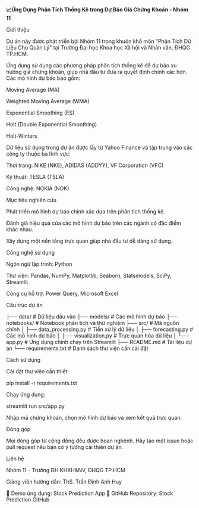 **📈Ứng Dụng Phân Tích Thống Kê trong Dự Báo Giá Chứng Khoán - Nhóm 11**

Giới thiệu

Dự án này được phát triển bởi Nhóm 11 trong khuôn khổ môn "Phân Tích Dữ Liệu Cho Quản Lý" tại Trường Đại học Khoa học Xã hội và Nhân văn, ĐHQG TP.HCM.

Ứng dụng sử dụng các phương pháp phân tích thống kê để dự báo xu hướng giá chứng khoán, giúp nhà đầu tư đưa ra quyết định chính xác hơn. Các mô hình dự báo bao gồm:

Moving Average (MA)

Weighted Moving Average (WMA)

Exponential Smoothing (ES)

Holt (Double Exponential Smoothing)

Holt-Winters

Dữ liệu sử dụng trong dự án được lấy từ Yahoo Finance và tập trung vào các công ty thuộc ba lĩnh vực:

Thời trang: NIKE (NKE), ADIDAS (ADDYY), VF Corporation (VFC)

Kỹ thuật: TESLA (TSLA)

Công nghệ: NOKIA (NOK)

Mục tiêu nghiên cứu

Phát triển mô hình dự báo chính xác dựa trên phân tích thống kê.

Đánh giá hiệu quả của các mô hình dự báo trên các ngành có đặc điểm khác nhau.

Xây dựng một nền tảng trực quan giúp nhà đầu tư dễ dàng sử dụng.

Công nghệ sử dụng

Ngôn ngữ lập trình: Python

Thư viện: Pandas, NumPy, Matplotlib, Seaborn, Statsmodels, SciPy, Streamlit

Công cụ hỗ trợ: Power Query, Microsoft Excel

Cấu trúc dự án

├── data/                # Dữ liệu đầu vào
├── models/              # Các mô hình dự báo
├── notebooks/           # Notebook phân tích và thử nghiệm
├── src/                 # Mã nguồn chính
│   ├── data_processing.py   # Tiền xử lý dữ liệu
│   ├── forecasting.py       # Các mô hình dự báo
│   ├── visualization.py     # Trực quan hóa dữ liệu
│   └── app.py               # Ứng dụng chính chạy trên Streamlit
├── README.md            # Tài liệu dự án
└── requirements.txt      # Danh sách thư viện cần cài đặt

Cách sử dụng

Cài đặt thư viện cần thiết:

pip install -r requirements.txt

Chạy ứng dụng:

streamlit run src/app.py

Nhập mã chứng khoán, chọn mô hình dự báo và xem kết quả trực quan.

Đóng góp

Mọi đóng góp từ cộng đồng đều được hoan nghênh. Hãy tạo một issue hoặc pull request nếu bạn có ý tưởng cải thiện dự án.

Liên hệ

Nhóm 11 - Trường ĐH KHXH&NV, ĐHQG TP.HCM

Giảng viên hướng dẫn: ThS. Trần Đình Anh Huy

📌 Demo ứng dụng: Stock Prediction App
📌 GitHub Repository: Stock Prediction GitHub
